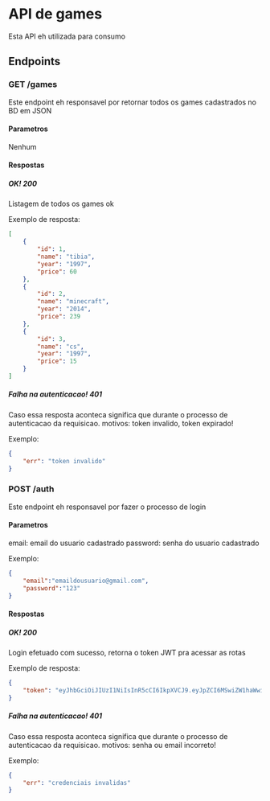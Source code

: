 # API de games

Esta API eh utilizada para consumo 

## Endpoints

### GET /games
Este endpoint eh responsavel por retornar todos os games cadastrados no BD em JSON
#### Parametros
Nenhum
#### Respostas
##### OK! 200
Listagem de todos os games ok

Exemplo de resposta:
```JSON
[
    {
        "id": 1,
        "name": "tibia",
        "year": "1997",
        "price": 60
    },
    {
        "id": 2,
        "name": "minecraft",
        "year": "2014",
        "price": 239
    },
    {
        "id": 3,
        "name": "cs",
        "year": "1997",
        "price": 15
    }
]
```

##### Falha na autenticacao! 401
Caso essa resposta aconteca significa que durante o processo de autenticacao da requisicao. motivos: token invalido, token expirado!

Exemplo:
```JSON
{
    "err": "token invalido"
}
```


### POST /auth
Este endpoint eh responsavel por fazer o processo de login
#### Parametros
email: email do usuario cadastrado
password: senha do usuario cadastrado

Exemplo:
```JSON
{
    "email":"emaildousuario@gmail.com",
    "password":"123"
}
```


#### Respostas
##### OK! 200
Login efetuado com sucesso, retorna o token JWT pra acessar as rotas

Exemplo de resposta:
```JSON
{
    "token": "eyJhbGciOiJIUzI1NiIsInR5cCI6IkpXVCJ9.eyJpZCI6MSwiZW1haWwiOiJmcml0c2NoLmd1aWxoZXJtM0BnbWFpbC5jb20iLCJpYXQiOjE2MTczNjg4NDgsImV4cCI6MTYxNzU0MTY0OH0.hPd4WwFXm4aATAE-8z1sHXh8VjifQMgT2gq5xGDKav4"
}
```

##### Falha na autenticacao! 401
Caso essa resposta aconteca significa que durante o processo de autenticacao da requisicao. motivos: senha ou email incorreto!

Exemplo:
```JSON
{
    "err": "credenciais invalidas"
}
```
